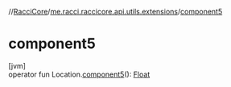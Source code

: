 //[RacciCore](../../index.md)/[me.racci.raccicore.api.utils.extensions](index.md)/[component5](component5.md)

# component5

[jvm]\
operator fun Location.[component5](component5.md)(): [Float](https://kotlinlang.org/api/latest/jvm/stdlib/kotlin/-float/index.html)
